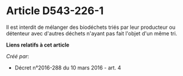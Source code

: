 # Article D543-226-1

Il est interdit de mélanger des biodéchets triés par leur producteur ou détenteur avec d'autres déchets n'ayant pas fait
l'objet d'un même tri.

**Liens relatifs à cet article**

_Créé par_:

  - Décret n°2016-288 du 10 mars 2016 - art. 4
